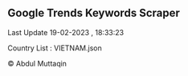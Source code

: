 

## Google Trends Keywords Scraper 
 
Last Update 19-02-2023 , 18:33:23

Country List :
VIETNAM.json



© Abdul Muttaqin 
